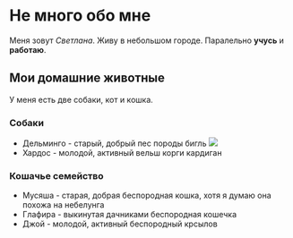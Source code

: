 # **Не много обо мне**
Меня зовут _Светлана_. Живу в небольшом городе. Паралельно **учусь** и **работаю**.

## Мои домашние животные
У меня есть две собаки, кот и кошка.

### Собаки
* Дельминго - старый, добрый пес породы бигль ![][def]
* Хардос - молодой, активный вельш корги кардиган

### Кошачье семейство
* Мусяша - старая, добрая беспородная кошка, хотя я думаю она похожа на небелунга
* Глафира - выкинутая дачниками беспородная кошечка
* Джой - молодой, активный беспородный крсылов


[def]: C:\Users\svpan\Downloads\пес.jpg